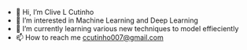 - 👋 Hi, I’m Clive L Cutinho
- 👀 I’m interested in Machine Learning and Deep Learning
- 🌱 I’m currently learning various new techniques to model effieciently 
- 📫 How to reach me ccutinho007@gmail.com

<!---
Zelxsis/Zelxsis is a ✨ special ✨ repository because its `README.md` (this file) appears on your GitHub profile.
You can click the Preview link to take a look at your changes.
--->
